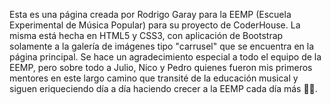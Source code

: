 Esta es una página creada por Rodrigo Garay para la EEMP (Escuela Experimental de Música Popular) para su proyecto de CoderHouse.
La misma está hecha en HTML5 y CSS3, con aplicación de Bootstrap solamente a la galería de imágenes tipo "carrusel" que se encuentra en la página principal.
Se hace un agradecimiento especial a todo el equipo de la EEMP, pero sobre todo a Julio, Nico y Pedro quienes fueron mis primeros mentores en este largo camino que transité de la educación musical y siguen eriqueciendo día a día haciendo crecer a la EEMP cada día más 🌹😊.